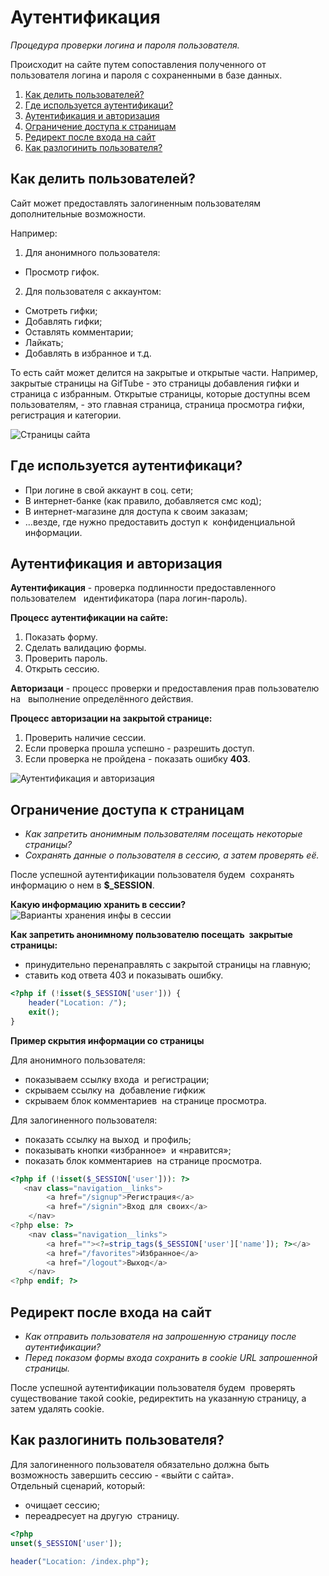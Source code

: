 # Аутентификация

_Процедура проверки логина и пароля пользователя._

Происходит на сайте путем сопоставления полученного от пользователя логина и пароля с сохраненными в базе данных.

1. [Как делить пользователей?](#1)
2. [Где используется аутентификаци?](#2)
3. [Аутентификация и авторизация](#3)
4. [Ограничение доступа к страницам](#4)
5. [Редирект после входа на сайт](#5)
6. [Как разлогинить пользователя?](#6)

<a name="1"><h2>Как делить пользователей?</h2></a>

Сайт может предоставлять залогиненным пользователям   дополнительные возможности.

Например:
1. Для анонимного пользователя:
 - Просмотр гифок.
2. Для пользователя с аккаунтом:
 - Смотреть гифки;
 - Добавлять гифки;
 - Оставлять комментарии;
 - Лайкать;
 - Добавлять в избранное и т.д.

То есть сайт может делится на закрытые и открытые части. 
Например, закрытые страницы на GifTube - это страницы добавления гифки и страница с избранным.
Открытые страницы, которые доступны всем пользователям, - это главная страница, страница просмотра гифки, регистрация и категории.

![Страницы сайта](../master/img/Screenshot_4.png)

<a name="2"><h2>Где используется аутентификаци?</h2></a>

- При логине в свой аккаунт в соц. сети;
- В интернет-банке (как правило, добавляется смс код);
- В интернет-магазине для доступа к своим заказам;
- …везде, где нужно предоставить доступ к  конфиденциальной информации.

<a name="3"><h2>Аутентификация и авторизация</h2></a>

**Аутентификация** - проверка подлинности предоставленного пользователем   идентификатора (пара логин-пароль).

**Процесс аутентификации на сайте:**
1. Показать форму.
2. Сделать валидацию формы.
3. Проверить пароль.
4. Открыть сессию.

**Авторизаци** - процесс проверки и предоставления прав пользователю на   выполнение определённого действия.

**Процесс авторизации на закрытой странице:**
1. Проверить наличие сессии.
2. Если проверка прошла успешно - разрешить доступ.
3. Если проверка не пройдена - показать ошибку **403**.

![Аутентификация и авторизация](../master/img/Screenshot_5.png)

<a name="4"><h2>Ограничение доступа к страницам</h2></a>

- _Как запретить анонимным пользователям посещать некоторые страницы?_
- _Сохранять данные о пользователя в сессию, а затем проверять её._

После успешной аутентификации пользователя будем  сохранять информацию о нем в **$_SESSION**.

**Какую информацию хранить в сессии?**
![Варианты хранения инфы в сессии](../master/img/Screenshot_8.png)

**Как запретить анонимному пользователю посещать  закрытые страницы:**
- принудительно перенаправлять с закрытой страницы на главную;
- ставить код ответа 403 и показывать ошибку.

```php
<?php if (!isset($_SESSION['user'])) {
	header("Location: /");
	exit();
}
```

**Пример скрытия информации со страницы**

Для анонимного пользователя:
- показываем ссылку входа  и регистрации;
- скрываем ссылку на  добавление гифкиж
- скрываем блок комментариев  на странице просмотра.

Для залогиненного пользователя:
- показать ссылку на выход  и профиль;
- показывать кнопки «избранное»  и «нравится»;
- показать блок комментариев  на странице просмотра.

```php
<?php if (!isset($_SESSION['user'])): ?> 
   <nav class="navigation__links">   
 		<a href="/signup">Регистрация</a>
 		<a href="/signin">Вход для своих</a> 
 	</nav>  
<?php else: ?> 
	<nav class="navigation__links">
		<a href=""><?=strip_tags($_SESSION['user']['name']); ?></a>
		<a href="/favorites">Избранное</a>
		<a href="/logout">Выход</a>
	</nav> 
<?php endif; ?>
```

<a name="5"><h2>Редирект после входа на сайт</h2></a>

- _Как отправить пользователя на запрошенную страницу после аутентификации?_
- _Перед показом формы входа сохранить в cookie URL запрошенной страницы._

 После успешной аутентификации пользователя будем  проверять существование такой cookie, редиректить на указанную страницу, а затем удалять cookie.


<a name="6"><h2>Как разлогинить пользователя?</h2></a>

Для залогиненного пользователя обязательно должна быть   возможность завершить сессию - «выйти с сайта».  
Отдельный сценарий, который:
- очищает сессию;
- переадресует на другую  страницу.

```php
<?php  
unset($_SESSION['user']); 
 
header("Location: /index.php");
```

  